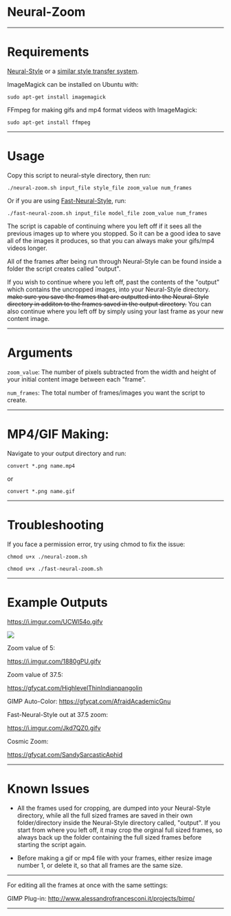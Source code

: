 # Neural-Zoom
---

# Requirements

[Neural-Style](https://github.com/jcjohnson/neural-style) or a [similar style transfer system](https://github.com/jcjohnson/neural-style/wiki/Similar-to-Neural-Style).

ImageMagick can be installed on Ubuntu with:

`sudo apt-get install imagemagick`

FFmpeg for making gifs and mp4 format videos with ImageMagick: 

`sudo apt-get install ffmpeg`



---

# Usage
Copy this script to neural-style directory, then run:

`./neural-zoom.sh input_file style_file zoom_value num_frames`

Or if you are using [Fast-Neural-Style](https://github.com/jcjohnson/fast-neural-style), run: 

`./fast-neural-zoom.sh input_file model_file zoom_value num_frames`

The script is capable of continuing where you left off if it sees all the previous images up to where you stopped. So it can be a good idea to save all of the images it produces, so that you can always make your gifs/mp4 videos longer.

All of the frames after being run through Neural-Style can be found inside a folder the script creates called "output". 

If you wish to continue where you left off, past the contents of the "output" which contains the uncropped images, into your Neural-Style directory. ~~make sure you save the frames that are outputted into the Neural-Style directory in additon to the frames saved in the output directory.~~  You can also continue where you left off by simply using your last frame as your new content image.

---

# Arguments

`zoom_value`: The number of pixels subtracted from the width and height of your initial content image between each "frame".

`num_frames`: The total number of frames/images you want the script to create.

---

# MP4/GIF Making: 

Navigate to your output directory and run: 

`convert *.png name.mp4`

or 

`convert *.png name.gif`

---
 
# Troubleshooting

If you face a permission error, try using chmod to fix the issue: 

`chmod u+x ./neural-zoom.sh`

`chmod u+x ./fast-neural-zoom.sh`

--- 

# Example Outputs

https://i.imgur.com/UCWl54o.gifv

![](https://i.imgur.com/jcO0qpN.gif)

Zoom value of 5:

https://i.imgur.com/1880gPU.gifv

Zoom value of 37.5:

https://gfycat.com/HighlevelThinIndianpangolin

GIMP Auto-Color: https://gfycat.com/AfraidAcademicGnu

Fast-Neural-Style out at 37.5 zoom:

https://i.imgur.com/Jkd7QZ0.gifv

Cosmic Zoom: 

https://gfycat.com/SandySarcasticAphid

---

# Known Issues

* All the frames used for cropping, are dumped into your Neural-Style directory, while all the full sized frames are saved in their own folder/directory inside the Neural-Style directory called, "output". If you start from where you left off, it may crop the orginal full sized frames, so always back up the folder containing the full sized frames before starting the script again. 

* Before making a gif or mp4 file with your frames, either resize image number 1, or delete it, so that all frames are the same size.


---

For editing all the frames at once with the same settings: 

GIMP Plug-in: http://www.alessandrofrancesconi.it/projects/bimp/

---


